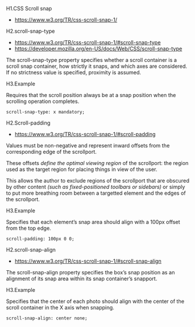 
H1.CSS Scroll snap

* https://www.w3.org/TR/css-scroll-snap-1/

H2.scroll-snap-type

* https://www.w3.org/TR/css-scroll-snap-1/#scroll-snap-type
* https://developer.mozilla.org/en-US/docs/Web/CSS/scroll-snap-type

The scroll-snap-type property specifies whether a scroll container is a scroll snap container, how strictly it snaps, and which axes are considered. If no strictness value is specified, proximity is assumed.

H3.Example

Requires that the scroll position always be at a snap position when the scrolling operation completes.

`scroll-snap-type: x mandatory;`

H2.Scroll-padding

* https://www.w3.org/TR/css-scroll-snap-1/#scroll-padding

Values must be non-negative and represent inward offsets from the corresponding edge of the scrollport.

These offsets *define the optimal viewing region* of the scrollport: the region used as the target region for placing things in view of the user.

This allows the author to exclude regions of the scrollport that are obscured by other content _(such as fixed-positioned toolbars or sidebars)_ or simply to put more breathing room between a targetted element and the edges of the scrollport.

H3.Example

Specifies that each element’s snap area should align with a 100px offset from the top edge.

`scroll-padding: 100px 0 0;`

H2.scroll-snap-align

* https://www.w3.org/TR/css-scroll-snap-1/#scroll-snap-align

The scroll-snap-align property specifies the box’s snap position as an alignment of its snap area within its snap container’s snapport.

H3.Example

Specifies that the center of each photo should align with the center of the scroll container in the X axis when snapping.

`scroll-snap-align: center none;`
